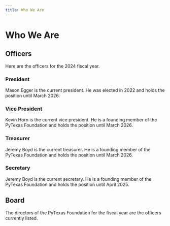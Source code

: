 ```yaml
---
title: Who We Are
---
```

# Who We Are

## Officers

Here are the officers for the 2024 fiscal year.

### President

Mason Egger is the current president. He was elected in 2022 and holds the position until March 2026.

### Vice President

Kevin Horn is the current vice president. He is a founding member of the PyTexas
Foundation and holds the position until March 2026.

### Treasurer

Jeremy Boyd is the current treasurer. He is a founding member of the PyTexas
Foundation and holds the position until March 2026.

### Secretary

Jeremy Boyd is the current secretary. He is a founding member of the PyTexas
Foundation and holds the position until April 2025.

## Board

The directors of the PyTexas Foundation for the fiscal year are the officers currently listed.